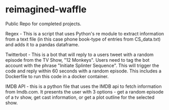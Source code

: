 # reimagined-waffle
Public Repo for completed projects.

Regex - This is a script that uses Python's re module to extract information from a text file (in this case phone book-type of entries from CS_data.txt) and adds it to a pandas dataframe. 

Twitterbot - This is a bot that will reply to a users tweet with a random episode from the TV Show, "12 Monkeys". Users need to tag the bot account with the phrase "Initiate Splinter Sequence". This will trigger the code and reply within 60 seconds with a random episode. This includes a Dockerfile to run this code in a docker container. 

IMDB API - this is a python file that uses the IMDB api to fetch information from Imdb.com. It presents the user with 3 options - get a random episode of a tv show, get cast information, or get a plot outline for the selected show. 
